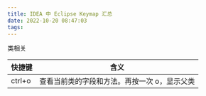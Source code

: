 ```yaml
---
title: IDEA 中 Eclipse Keymap 汇总
date: 2022-10-20 08:47:03
tags:
---
```



类相关

|快捷键|含义|
|-|-|
|ctrl+o|查看当前类的字段和方法。再按一次 o，显示父类|